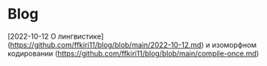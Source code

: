 # Blog

[2022-10-12 О лингвистике] (https://github.com/ffkiri11/blog/blob/main/2022-10-12.md) и изоморфном кодировании (https://github.com/ffkiri11/blog/blob/main/compile-once.md)
